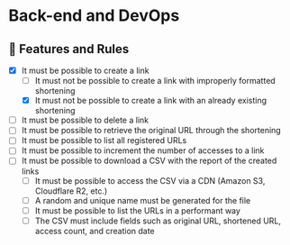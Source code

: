 # Back-end and DevOps

## 🚀 Features and Rules

- [x] It must be possible to create a link
  - [ ] It must not be possible to create a link with improperly formatted shortening
  - [x] It must not be possible to create a link with an already existing shortening
- [ ] It must be possible to delete a link
- [ ] It must be possible to retrieve the original URL through the shortening
- [ ] It must be possible to list all registered URLs
- [ ] It must be possible to increment the number of accesses to a link
- [ ] It must be possible to download a CSV with the report of the created links
  - [ ] It must be possible to access the CSV via a CDN (Amazon S3, Cloudflare R2, etc.)
  - [ ] A random and unique name must be generated for the file
  - [ ] It must be possible to list the URLs in a performant way
  - [ ] The CSV must include fields such as original URL, shortened URL, access count, and creation date
